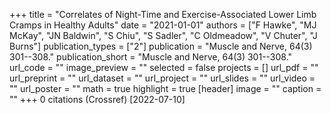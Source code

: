 +++
title = "Correlates of Night-Time and Exercise-Associated Lower Limb Cramps in Healthy Adults"
date = "2021-01-01"
authors = ["F Hawke", "MJ McKay", "JN Baldwin", "S Chiu", "S Sadler", "C Oldmeadow", "V Chuter", "J Burns"]
publication_types = ["2"]
publication = "Muscle and Nerve, 64(3) 301--308."
publication_short = "Muscle and Nerve, 64(3) 301--308."
url_code = ""
image_preview = ""
selected = false
projects = []
url_pdf = ""
url_preprint = ""
url_dataset = ""
url_project = ""
url_slides = ""
url_video = ""
url_poster = ""
math = true
highlight = true
[header]
image = ""
caption = ""
+++
0 citations (Crossref) [2022-07-10]
